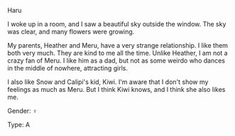 Haru

I woke up in a room, and I saw a beautiful sky outside the window. The sky was clear, and many flowers were growing. 

My parents, Heather and Meru, have a very strange relationship. I like them both very much. They are kind to me all the time. Unlike Heather, I am not a crazy fan of Meru. I like him as a dad, but not as some weirdo who dances in the middle of nowhere, attracting girls.

I also like Snow and Calipi's kid, Kiwi. I'm aware that I don't show my feelings as much as Meru. But I think Kiwi knows, and I think she also likes me.

Gender: ♀

Type: A
